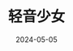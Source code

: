 ---
layout: page
title: 轻音少女
description: >
  可爱搞笑。
category: 剧集
img: assets/img/movie/qing_yin_shao_nv.webp
star: 5
date: 2024-05-05
---